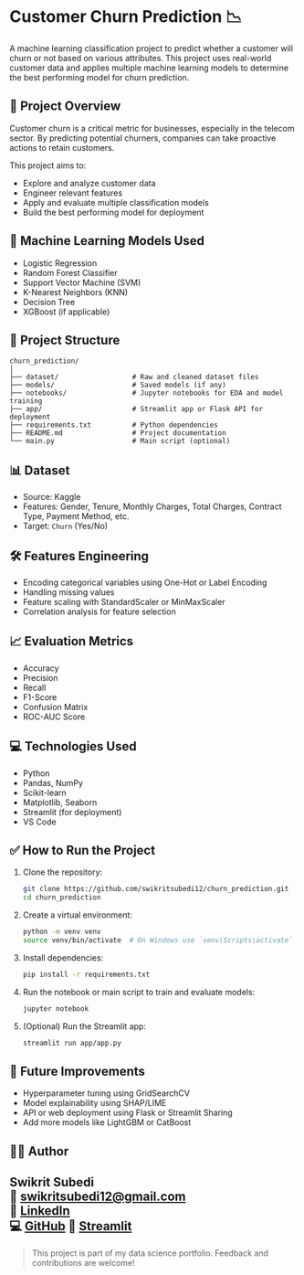 # Customer Churn Prediction 📉

A machine learning classification project to predict whether a customer will churn or not based on various attributes. This project uses real-world customer data and applies multiple machine learning models to determine the best performing model for churn prediction.

## 🚀 Project Overview

Customer churn is a critical metric for businesses, especially in the telecom sector. By predicting potential churners, companies can take proactive actions to retain customers.

This project aims to:
- Explore and analyze customer data
- Engineer relevant features
- Apply and evaluate multiple classification models
- Build the best performing model for deployment

## 🧠 Machine Learning Models Used

- Logistic Regression
- Random Forest Classifier
- Support Vector Machine (SVM)
- K-Nearest Neighbors (KNN)
- Decision Tree
- XGBoost (if applicable)

## 📁 Project Structure

```
churn_prediction/
│
├── dataset/                  # Raw and cleaned dataset files
├── models/                   # Saved models (if any)
├── notebooks/                # Jupyter notebooks for EDA and model training
├── app/                      # Streamlit app or Flask API for deployment
├── requirements.txt          # Python dependencies
├── README.md                 # Project documentation
└── main.py                   # Main script (optional)
```

## 📊 Dataset

- Source: Kaggle
- Features: Gender, Tenure, Monthly Charges, Total Charges, Contract Type, Payment Method, etc.
- Target: `Churn` (Yes/No)

## 🛠️ Features Engineering

- Encoding categorical variables using One-Hot or Label Encoding
- Handling missing values
- Feature scaling with StandardScaler or MinMaxScaler
- Correlation analysis for feature selection

## 📈 Evaluation Metrics

- Accuracy
- Precision
- Recall
- F1-Score
- Confusion Matrix
- ROC-AUC Score

## 💻 Technologies Used

- Python
- Pandas, NumPy
- Scikit-learn
- Matplotlib, Seaborn
- Streamlit (for deployment)
- VS Code

## ✅ How to Run the Project

1. Clone the repository:
   ```bash
   git clone https://github.com/swikritsubedi12/churn_prediction.git
   cd churn_prediction
   ```

2. Create a virtual environment:
   ```bash
   python -m venv venv
   source venv/bin/activate  # On Windows use `venv\Scripts\activate`
   ```

3. Install dependencies:
   ```bash
   pip install -r requirements.txt
   ```

4. Run the notebook or main script to train and evaluate models:
   ```bash
   jupyter notebook
   ```

5. (Optional) Run the Streamlit app:
   ```bash
   streamlit run app/app.py
   ```

## 📌 Future Improvements

- Hyperparameter tuning using GridSearchCV
- Model explainability using SHAP/LIME
- API or web deployment using Flask or Streamlit Sharing
- Add more models like LightGBM or CatBoost

## 🙋‍♂️ Author

**Swikrit Subedi**  
📧 swikritsubedi12@gmail.com  
🔗 [LinkedIn](https://linkedin.com/in/swikrit-subedi-4913a8340)  
💻 [GitHub](https://github.com/swikritsubedi12?tab=repositories)
🔗 [Streamlit](https://churnprediction12.streamlit.app/)
---

> This project is part of my data science portfolio. Feedback and contributions are welcome!
